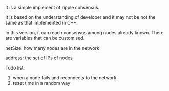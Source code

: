 It is a simple implement of ripple consensus.

It is based on the understanding of developer and it may not be not the same as that implemented in C++.

In this version, it can reach consensus among nodes already known. There are variables that can be customised. 

netSize: how many nodes are in the network

address: the set of IPs of nodes

Todo list:

1. when a node fails and reconnects to the network
2. reset time in a random way

